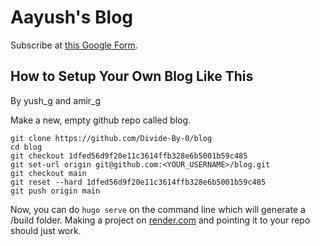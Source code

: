 # Aayush's Blog

Subscribe at [this Google Form](https://forms.gle/PLprvT8XA9VNB69q7).

## How to Setup Your Own Blog Like This

By yush_g and amir_g

Make a new, empty github repo called blog.

```
git clone https://github.com/Divide-By-0/blog
cd blog
git checkout 1dfed56d9f20e11c3614ffb328e6b5001b59c485
git set-url origin git@github.com:<YOUR_USERNAME>/blog.git
git checkout main
git reset --hard 1dfed56d9f20e11c3614ffb328e6b5001b59c485
git push origin main
```

Now, you can do `hugo serve` on the command line which will generate a /build folder. Making a project on [render.com](https://render.com) and pointing it to your repo should just work.

